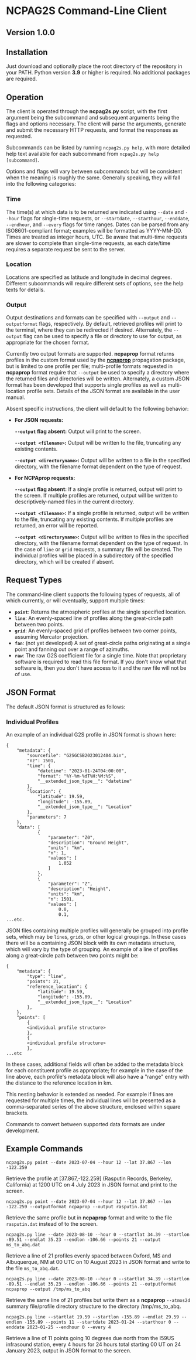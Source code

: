 # NCPAG2S Command-Line Client
## Version 1.0.0

## Installation
Just download and optionally place the root directory of the repository in your PATH.  Python version **3.9** or higher is required.  No additional packages are required.

## Operation
The client is operated through the **ncpag2s.py** script, with the first argument being the subcommand and subsequent arguments being the flags and options necessary.  The client will parse the arguments, generate and submit the necessary HTTP requests, and format the responses as requested.

Subcommands can be listed by running `ncpag2s.py help`, with more detailed help text available for each subcommand from `ncpag2s.py help [subcommand]`.

Options and flags will vary between subcommands but will be consistent when the meaning is roughly the same.  Generally speaking, they will fall into the following categories:

### Time
The time(s) at which data is to be returned are indicated using `--date` and `--hour` flags for single-time requests, or `--startdate`, `--starthour`, `--enddate`, `--endhour`, and `--every` flags for time ranges.  Dates can be parsed from any ISO8601-compliant format; examples will be formatted as YYYY-MM-DD.  Times are treated as integer hours, UTC.  Be aware that multi-time requests are slower to complete than single-time requests, as each date/time requires a separate request be sent to the server.

### Location
Locations are specified as latitude and longitude in decimal degrees.  Different subcommands will require different sets of options, see the help texts for details.

### Output
Output destinations and formats can be specified with `--output` and `--outputformat` flags, respectively.  By default, retrieved profiles will print to the terminal, where they can be redirected if desired.  Alternately, the `--output` flag can be used to specify a file or directory to use for output, as appropriate for the chosen format.

Currently two output formats are supported.  **ncpaprop** format returns profiles in the custom format used by the [**ncpaprop**](https://github.com/chetzer-ncpa/ncpaprop-release/) propagation package, but is limited to one profile per file; multi-profile formats requested in **ncpaprop** format require that `--output` be used to specify a directory where the returned files and directories will be written.  Alternately, a custom JSON format has been developed that supports single profiles as well as multi-location profile sets.  Details of the JSON format are available in the user manual.

Absent specific instructions, the client will default to the following behavior:

- **For JSON requests:**
  
  **`--output` flag absent:** Output will print to the screen.
  
  **`--output <filename>`:** Output will be written to the file, truncating any existing contents.
  
  **`--output <directoryname>`:** Output will be written to a file in the specified directory, with the filename format dependent on the type of request.
  
- **For NCPAprop requests:**
  
  **`--output` flag absent:** If a single profile is returned, output will print to the screen.  If multiple profiles are returned, output will be written to descriptively-named files in the current directory.
  
  **`--output <filename>`:** If a single profile is returned, output will be written to the file, truncating any existing contents.  If multiple profiles are returned, an error will be reported.
  
  **`--output <directoryname>`:** Output will be written to files in the specified directory, with the filename format dependent on the type of request.  In the case of `line` or `grid` requests, a summary file will be created.  The individual profiles will be placed in a subdirectory of the specified directory, which will be created if absent.


## Request Types
The command-line client supports the following types of requests, all of which currently, or will eventually, support multiple times:

- **`point`**: Returns the atmospheric profiles at the single specified location.
- **`line`**: An evenly-spaced line of profiles along the great-circle path between two points.
- **`grid`**: An evenly-spaced grid of profiles between two corner points, assuming Mercator projection.
- **`fan`**: (not yet developed) A set of great-circle paths originating at a single point and fanning out over a range of azimuths.
- **`raw`**: The raw G2S coefficient file for a single time.  Note that proprietary software is required to read this file format.  If you don't know what that software is, then you don't have access to it and the raw file will not be of use.


## JSON Format
The default JSON format is structured as follows:

### Individual Profiles
An example of an individual G2S profile in JSON format is shown here:

```
{
    "metadata": {
        "sourcefile": "G2SGCSB2023012404.bin",
        "nz": 1501,
        "time": {
            "datetime": "2023-01-24T04:00:00",
            "format": "%Y-%m-%dT%H:%M:%S",
            "__extended_json_type__": "datetime"
        },
        "location": {
            "latitude": 19.59,
            "longitude": -155.89,
            "__extended_json_type__": "Location"
        },
        "parameters": 7
    },
    "data": [
            {
                "parameter": "Z0",
                "description": "Ground Height",
                "units": "km",
                "n": 1,
                "values": [
                    1.052
                ]
            },
            {
                "parameter": "Z",
                "description": "Height",
                "units": "km",
                "n": 1501,
                "values": [
                    0.0,
                    0.1,
...etc.
```

JSON files containing multiple profiles will generally be grouped into profile sets, which may be `line`s, `grid`s, or other logical groupings.  In these cases there will be a containing JSON block with its own metadata structure, which will vary by the type of grouping.  An example of a line of profiles along a great-circle path between two points might be:

```
{
    "metadata": {
        "type": "line",
        "points": 21,
        "reference_location": {
            "latitude": 19.59,
            "longitude": -155.89,
            "__extended_json_type__": "Location"
        },
    },
    "points": [
        {
        <individual profile structure>
        },
        {
        <individual profile structure>
        },
...etc
```

In these cases, additional fields will often be added to the metadata block for each constituent profile as appropriate; for example in the case of the line above, each profile's metadata block will also have a "range" entry with the distance to the reference location in km.  

This nesting behavior is extended as needed.  For example if lines are requested for multiple times, the individual lines will be presented as a comma-separated series of the above structure, enclosed within square brackets.

Commands to convert between supported data formats are under development.


## Example Commands
`ncpag2s.py point --date 2023-07-04 --hour 12 --lat 37.867 --lon -122.259`

Retrieve the profile at \[37.867,-122.259\] (Rasputin Records, Berkeley, California) at 1200 UTC on 4 July 2023 in JSON format and print to the screen.

`ncpag2s.py point --date 2023-07-04 --hour 12 --lat 37.867 --lon -122.259 --outputformat ncpaprop --output rasputin.dat`

Retrieve the same profile but in **ncpaprop** format and write to the file `rasputin.dat` instead of to the screen.

`ncpag2s.py line --date 2023-08-10 --hour 0 --startlat 34.39 --startlon -89.51 --endlat 35.23 --endlon -106.66 --points 21 --output ms_to_abq.dat`

Retrieve a line of 21 profiles evenly spaced between Oxford, MS and Albuquerque, NM at 00 UTC on 10 August 2023 in JSON format and write to the file `ms_to_abq.dat`.

`ncpag2s.py line --date 2023-08-10 --hour 0 --startlat 34.39 --startlon -89.51 --endlat 35.23 --endlon -106.66 --points 21 --outputformat ncpaprop --output /tmp/ms_to_abq`

Retrieve the same line of 21 profiles but write them as a **ncpaprop** `--atmos2d` summary file/profile directory structure to the directory /tmp/ms_to_abq.

`ncpag2s.py line --startlat 19.59 --startlon -155.89 --endlat 29.59 --endlon -155.89 --points 11 --startdate 2023-01-24 --starthour 0 --enddate 2023-01-25 --endhour 0 --every 4`

Retrieve a line of 11 points going 10 degrees due north from the I59US infrasound station, every 4 hours for 24 hours total starting 00 UT on 24 January 2023, output in JSON format to the screen.


